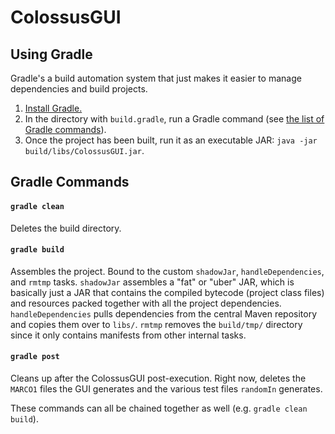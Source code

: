 # ColossusGUI

## Using Gradle
Gradle's a build automation system that just makes it easier to manage dependencies and build projects.
1. [Install Gradle.](https://gradle.org/install/)
2. In the directory with `build.gradle`, run a Gradle command (see [the list of Gradle commands](#gradle-commands)).
3. Once the project has been built, run it as an executable JAR: `java -jar build/libs/ColossusGUI.jar`.

## Gradle Commands
#### `gradle clean`
Deletes the build directory.

#### `gradle build`
Assembles the project. Bound to the custom `shadowJar`, `handleDependencies`, and `rmtmp` tasks. `shadowJar` assembles a "fat" or "uber" JAR, which is basically just a JAR that contains the compiled bytecode (project class files) and resources packed together with all the project dependencies. `handleDependencies` pulls dependencies from the central Maven repository and copies them over to `libs/`. `rmtmp` removes the `build/tmp/` directory since it only contains manifests from other internal tasks.

#### `gradle post`
Cleans up after the ColossusGUI post-execution. Right now, deletes the `MARCO1` files the GUI generates and the various test files `randomIn` generates.

These commands can all be chained together as well (e.g. `gradle clean build`).
